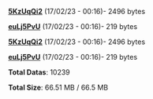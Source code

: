 [**5KzUqQi2**](/data/5KzUqQi2.txt) (17/02/23 - 00:16)- 2496 bytes

[**euLj5PvU**](/data/euLj5PvU.txt) (17/02/23 - 00:16)- 219 bytes

[**5KzUqQi2**](/data/5KzUqQi2.txt) (17/02/23 - 00:16)- 2496 bytes

[**euLj5PvU**](/data/euLj5PvU.txt) (17/02/23 - 00:16)- 219 bytes

**Total Datas**: 10239

**Total Size**: 66.51 MB / 66.5 MB
